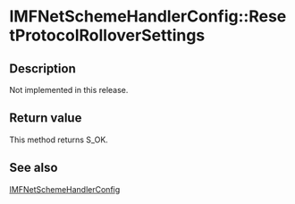 # IMFNetSchemeHandlerConfig::ResetProtocolRolloverSettings

## Description

Not implemented in this release.

## Return value

This method returns S_OK.

## See also

[IMFNetSchemeHandlerConfig](https://learn.microsoft.com/windows/desktop/api/mfidl/nn-mfidl-imfnetschemehandlerconfig)